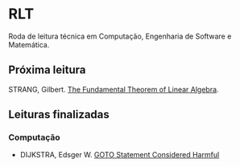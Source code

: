 # RLT

Roda de leitura técnica em Computação, Engenharia de Software e Matemática.

## Próxima leitura

STRANG, Gilbert. [The Fundamental Theorem of Linear Algebra](matematica/the_fundamental_theorem_of_linear_algebra_strang.md).

## Leituras finalizadas

### Computação

- DIJKSTRA, Edsger W. [GOTO Statement Considered Harmful](computacao/goto_considered_harmful.md)

